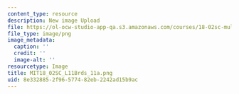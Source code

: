 ```yaml
---
content_type: resource
description: New image Upload
file: https://ol-ocw-studio-app-qa.s3.amazonaws.com/courses/18-02sc-multivariable-calculus-fall-2010/8e3328852f96577482eb2242ad15b9ac_MIT18_02SC_L11Brds_11a.png
file_type: image/png
image_metadata:
  caption: ''
  credit: ''
  image-alt: ''
resourcetype: Image
title: MIT18_02SC_L11Brds_11a.png
uid: 8e332885-2f96-5774-82eb-2242ad15b9ac
---
```

